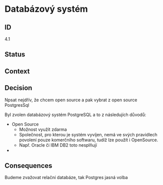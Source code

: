 # Databázový systém

## ID

4.1

## Status 


## Context 

## Decision 

Npsat nejdřív, že chcem open source a pak vybrat z open source PostgresSql

Byl zvolen databázový systém PostgreSQL a to z následujích důvodů:
- Open Source
  - Možnost využít zdarma
  - Společnost, pro kterou je systém vyvíjen, nemá ve svých pravidlech povolení pouze komerčního softwaru, tudíž lze použít i OpenSource.
  - Např. Oracle či IBM DB2 toto nesplňují
-   


## Consequences

Budeme zvažovat relační databáze, tak Postgres jasná volba
